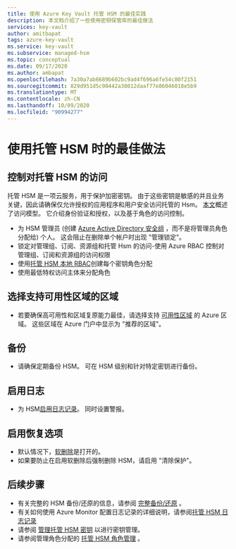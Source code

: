 ```yaml
---
title: 使用 Azure Key Vault 托管 HSM 的最佳实践
description: 本文档介绍了一些使用密钥保管库的最佳做法
services: key-vault
author: amitbapat
tags: azure-key-vault
ms.service: key-vault
ms.subservice: managed-hsm
ms.topic: conceptual
ms.date: 09/17/2020
ms.author: ambapat
ms.openlocfilehash: 7a30a7ab6689b602bc9ad4f696a6fe54c80f2151
ms.sourcegitcommit: 829d951d5c90442a38012daaf77e86046018e5b9
ms.translationtype: MT
ms.contentlocale: zh-CN
ms.lasthandoff: 10/09/2020
ms.locfileid: "90994277"
---
```

# <a name="best-practices-when-using-managed-hsm"></a>使用托管 HSM 时的最佳做法

## <a name="control-access-to-your-managed-hsm"></a>控制对托管 HSM 的访问

托管 HSM 是一项云服务，用于保护加密密钥。 由于这些密钥是敏感的并且业务关键，因此请确保仅允许授权的应用程序和用户安全访问托管的 Hsm。 [本文](access-control.md)概述了访问模型。 它介绍身份验证和授权，以及基于角色的访问控制。
- 为 HSM 管理员 (创建 [Azure Active Directory 安全组](../../active-directory/fundamentals/active-directory-manage-groups.md) ，而不是将管理员角色分配给) 个人。 这会阻止在删除单个帐户时出现 "管理锁定"。
- 锁定对管理组、订阅、资源组和托管 Hsm 的访问-使用 Azure RBAC 控制对管理组、订阅和资源组的访问权限
- 使用[托管 HSM 本地 RBAC](access-control.md#data-plane-and-managed-hsm-local-rbac)创建每个密钥角色分配
- 使用最低特权访问主体来分配角色

## <a name="choose-regions-that-support-availability-zones"></a>选择支持可用性区域的区域

- 若要确保高可用性和区域复原能力最佳，请选择支持 [可用性区域](../../availability-zones/az-overview.md) 的 Azure 区域。 这些区域在 Azure 门户中显示为 "推荐的区域"。

## <a name="backup"></a>备份

- 请确保定期备份 HSM。 可在 HSM 级别和针对特定密钥进行备份。 

## <a name="turn-on-logging"></a>启用日志

- 为 HSM[启用日志记录](logging.md)。 同时设置警报。

## <a name="turn-on-recovery-options"></a>启用恢复选项

- 默认情况下，[软删除](../general/soft-delete-overview.md)是打开的。
- 如果要防止在启用软删除后强制删除 HSM，请启用 "清除保护"。

## <a name="next-steps"></a>后续步骤

- 有关完整的 HSM 备份/还原的信息，请参阅 [完整备份/还原](backup-restore.md) 。
- 有关如何使用 Azure Monitor 配置日志记录的详细说明，请参阅[托管 HSM 日志记录](logging.md)
- 请参阅 [管理托管 HSM 密钥](key-management.md) 以进行密钥管理。
- 请参阅管理角色分配的 [托管 HSM 角色管理](role-management.md) 。
